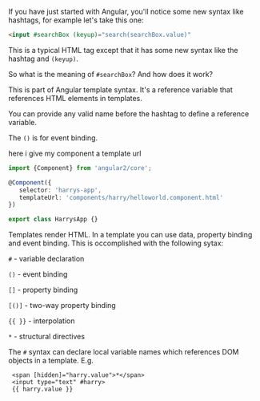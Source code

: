 
If you have just started with Angular, you'll notice some new syntax like hashtags, for example let's take this one: 

```html
<input #searchBox (keyup)="search(searchBox.value)"
```

This is a typical HTML tag except that it has some new syntax like the hashtag and `(keyup)`.

So what is the meaning of  `#searchBox`? And how does it work?

This is part of Angular template syntax. It's a reference variable that references HTML elements in templates.

You can provide any valid name before the hashtag to define a reference variable.

The `()`  is for event binding.


here i give my component a template url

```ts
import {Component} from 'angular2/core';

@Component({
   selector: 'harrys-app',
   templateUrl: 'components/harry/helloworld.component.html'
})

export class HarrysApp {}
```

Templates render HTML. In a template you can use data, property binding and event binding. This is occomplished with the following sytax:

`#`  - variable declaration

`()`  - event binding

`[]`  - property binding

`[()]`  - two-way property binding

`{{ }}`  - interpolation

`*`  - structural directives

The  `#`  syntax can declare local variable names which references DOM objects in a template. E.g.

```
 <span [hidden]="harry.value">*</span>
 <input type="text" #harry>
 {{ harry.value }}
```